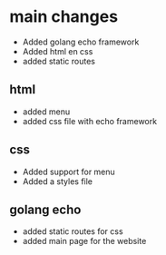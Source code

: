 # main changes
- Added golang echo framework
- Added html en css
- added static routes

## html
- added menu
- added css file with echo framework

## css
- Added support for menu
- Added a styles file

## golang echo
- added static routes for css
- added main page for the website